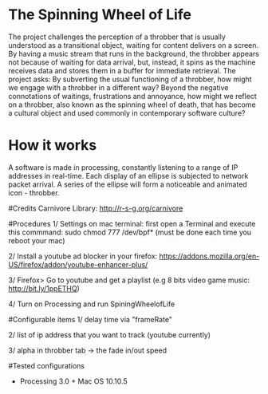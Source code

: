 # The Spinning Wheel of Life
The project challenges the perception of a throbber that is usually understood as a transitional object, waiting for content delivers on a screen. By having a music stream that runs in the background, the throbber appears not because of waiting for data arrival, but, instead, it spins as the machine receives data and stores them in a buffer for immediate retrieval. The project asks: By subverting the usual functioning of a throbber, how might we engage with a throbber in a different way? Beyond the negative connotations of waitings, frustrations and annoyance, how might we reflect on a throbber, also known as the spinning wheel of death, that has become a cultural object and used commonly in contemporary software culture? 

# How it works
A software is made in processing, constantly listening to a range of IP addresses in real-time. Each display of an ellipse is subjected to network packet arrival. A series of the ellipse will form a noticeable and animated icon - throbber. 

#Credits
Carnivore Library: http://r-s-g.org/carnivore

#Procedures
1/ Settings on mac terminal: first open a Terminal and execute this commmand: sudo chmod 777 /dev/bpf* 
   (must be done each time you reboot your mac)
   
2/ Install a youtube ad blocker in your firefox: https://addons.mozilla.org/en-US/firefox/addon/youtube-enhancer-plus/

3/ Firefox> Go to youtube and get a playlist (e.g 8 bits video game music: http://bit.ly/1ppETHQ)

4/ Turn on Processing and run SpiningWheelofLife

#Configurable items
1/ delay time via "frameRate"

2/ list of ip address that you want to track (youtube currently)

3/ alpha in throbber tab -> the fade in/out speed

#Tested configurations
- Processing 3.0 + Mac OS 10.10.5
